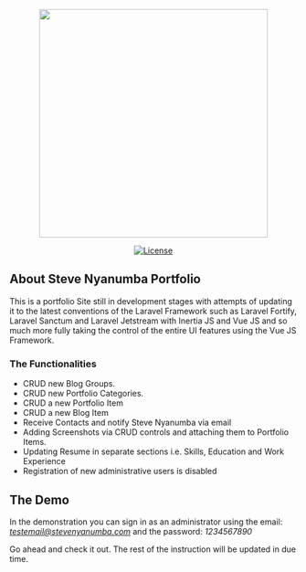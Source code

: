 <p align="center"><a href="https://laravel.com" target="_blank"><img src="https://raw.githubusercontent.com/laravel/art/master/logo-lockup/5%20SVG/2%20CMYK/1%20Full%20Color/laravel-logolockup-cmyk-red.svg" width="400"></a></p>

<p align="center">
<a href="https://demo.stevenyanumba.com"><img src="https://img.shields.io/packagist/l/laravel/framework" alt="License"></a>
</p>

## About Steve Nyanumba Portfolio

This is a portfolio Site still in development stages with attempts of updating it to the latest conventions of the Laravel Framework such as Laravel Fortify, Laravel Sanctum and Laravel Jetstream with Inertia JS and Vue JS and so much more fully taking the control of the entire UI features using the Vue JS Framework.

### The Functionalities
- CRUD new Blog Groups.
- CRUD new Portfolio Categories.
- CRUD a new Portfolio Item
- CRUD a new Blog Item
- Receive Contacts and notify Steve Nyanumba via email
- Adding Screenshots via CRUD controls and attaching them to Portfolio Items.
- Updating Resume in separate sections i.e. Skills, Education and Work Experience
- Registration of new administrative users is disabled

## The Demo

In the demonstration you can sign in as an administrator using the email: <i>testemail@stevenyanumba.com</i> and the password: <i>1234567890</i>

Go ahead and check it out. The rest of the instruction will be updated in due time.
